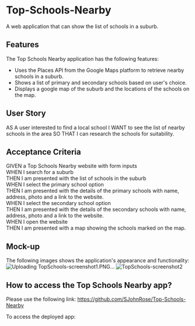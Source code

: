 # Top-Schools-Nearby
A web application that can show the list of schools in a suburb.

## Features
The Top Schools Nearby application has the following features:

* Uses the Places API from the Google Maps platform to retrieve nearby schools in a suburb.
* Shows a list of primary and secondary schools based on user's choice.
* Displays a google map of the suburb and the locations of the schools on the map.

## User Story
AS A user interested to find a local school
I WANT to see the list of nearby schools in the area
SO THAT I can research the schools for suitability.

## Acceptance Criteria
GIVEN a Top Schools Nearby website with form inputs  
WHEN I search for a suburb  
THEN I am presented with the list of schools in the suburb  
WHEN I select the primary school option  
THEN I am presented with the details of the primary schools with name, address, photo and a link to the website.  
WHEN I select the secondary school option  
THEN I am presented with the details of the secondary schools with name, address, photo and a link to the website.  
WHEN I open the website  
THEN I am presented with a map showing the schools marked on the map.  
  

## Mock-up
The following images shows the application's appearance and functionality: ![Uploading TopSchools-screenshot1.PNG…]()
![TopSchools-screenshot2](https://user-images.githubusercontent.com/115912745/227710618-f56a156e-14b1-44a5-9113-30b05472ebb5.PNG)


## How to access the Top Schools Nearby app?
Please use the following link: https://github.com/SJohnRose/Top-Schools-Nearby 

To access the deployed app: 

